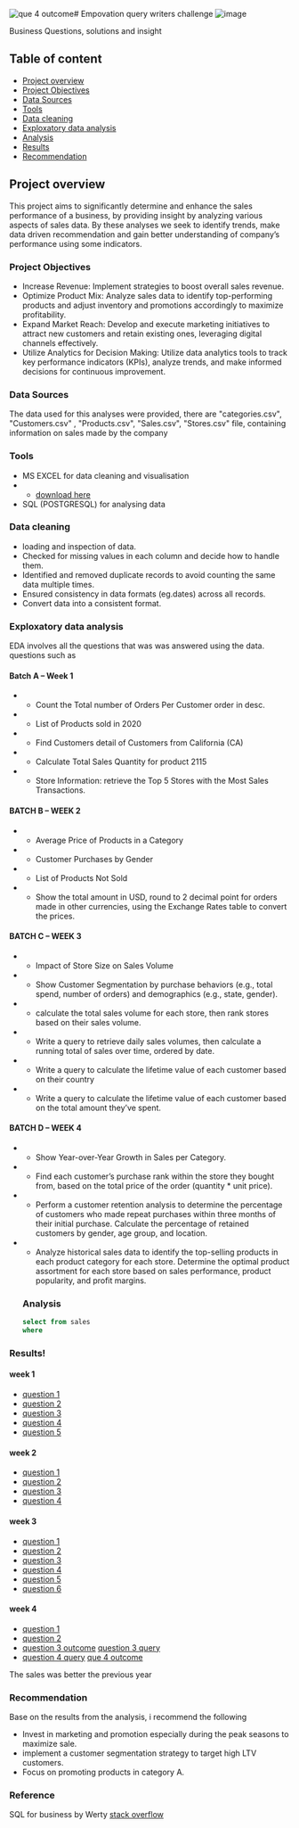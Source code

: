 ![que 4 outcome](https://github.com/Helnfra/Empovation_SQL_Challenge/assets/138709761/0e70b589-4cb8-441e-81f5-7fced34abc40)# Empovation query writers challenge   ![image](https://github.com/Helnfra/Empovation_SQL_Challenge/assets/138709761/dad7cd63-7a55-4e9f-8607-8a24fef60105)

Business Questions, solutions and insight

## Table of content
- [Project overview](Project-overview)
- [Project Objectives](Project-Objectives)
- [Data Sources](Data-Sources)
- [Tools](Tools)
- [Data cleaning](Data-cleaning)
- [Exploxatory data analysis](Exploxatory-data-analysis)
- [Analysis](Analysis)
- [Results](Results)
- [Recommendation](Recommendation)


## Project overview
This project aims to significantly determine and enhance the sales performance of a business, by providing insight by analyzing various aspects of sales data. 
By these analyses we seek to identify trends, make data driven recommendation and gain better understanding of company’s performance using some indicators. 


### Project Objectives
- Increase Revenue: Implement strategies to boost overall sales revenue.
- Optimize Product Mix: Analyze sales data to identify top-performing products and adjust inventory and promotions accordingly to maximize profitability.
- Expand Market Reach: Develop and execute marketing initiatives to attract new customers and retain existing ones, leveraging digital channels effectively.
- Utilize Analytics for Decision Making: Utilize data analytics tools to track key performance indicators (KPIs), analyze trends, and make informed decisions for continuous improvement.


### Data Sources
The data used for this analyses were provided, there are "categories.csv", "Customers.csv" , "Products.csv", "Sales.csv", "Stores.csv" file, containing information on sales made by the company


### Tools
- MS EXCEL for data cleaning and visualisation
-   - [download here]()
- SQL (POSTGRESQL) for analysing data
  

### Data cleaning
- loading and inspection of data.
- Checked for missing values in each column and decide how to handle them.
- Identified and removed duplicate records to avoid counting the same data multiple times.
- Ensured consistency in data formats (eg.dates) across all records.
- Convert data into a consistent format.


### Exploxatory data analysis
EDA involves all the questions that was was answered using the data. questions such as 
#### Batch A – Week 1
-	- Count the Total number of Orders Per Customer order in desc.
- - List of Products sold in 2020
- - Find Customers detail of Customers from California (CA)
- - Calculate Total Sales Quantity for product 2115
- - Store Information: retrieve the Top 5 Stores with the Most Sales Transactions.
#### BATCH B – WEEK 2
- - Average Price of Products in a Category
- - Customer Purchases by Gender
- - List of Products Not Sold
- - Show the total amount in USD, round to 2 decimal point for orders made in other currencies, using the Exchange Rates table to convert the prices.
#### BATCH C – WEEK 3
- - Impact of Store Size on Sales Volume
- - Show Customer Segmentation by purchase behaviors (e.g., total spend, number of orders) and demographics (e.g., state, gender).
- - calculate the total sales volume for each store, then rank stores based on their sales volume.
- - Write a query to retrieve daily sales volumes, then calculate a running total of sales over time, ordered by date.
- - Write a query to calculate the lifetime value of each customer based on their country
- - Write a query to calculate the lifetime value of each customer based on the total amount they’ve spent.
#### BATCH D – WEEK 4
-  - Show Year-over-Year Growth in Sales per Category.
-  - Find each customer’s purchase rank within the store they bought from, based on the total price of the order (quantity * unit price).
- - Perform a customer retention analysis to determine the percentage of customers who made repeat purchases within three months of their initial purchase. Calculate the percentage of retained customers by gender, age group, and location.
- - Analyze historical sales data to identify the top-selling products in each product category for each store.  Determine the optimal product assortment for each store based on sales performance, product popularity, and profit margins.



  ### Analysis
  ```sql
  select from sales
  where


### Results!
#### week 1
- [question 1](https://github.com/Helnfra/Empovation_SQL_Challenge/assets/138709761/759b9a73-9f49-438c-a119-5323d03e0987)
- [question 2](https://github.com/Helnfra/Empovation_SQL_Challenge/assets/138709761/1b1368e0-e1e9-4ce4-ac3d-c9b8625d97e6)
- [question 3](https://github.com/Helnfra/Empovation_SQL_Challenge/assets/138709761/8e6b0da0-13a1-4866-88b7-bcb1f51962c6)
- [question 4](https://github.com/Helnfra/Empovation_SQL_Challenge/assets/138709761/792e0bd0-741e-478f-a830-001eda56e116)
- [question 5](https://github.com/Helnfra/Empovation_SQL_Challenge/assets/138709761/ccd25c41-1221-48a0-be7d-ab7c845c7f78)

#### week 2
- [question 1](https://github.com/Helnfra/Empovation_SQL_Challenge/assets/138709761/4305de7a-6e80-46fd-a8af-6ebb5695f70f)
- [question 2](https://github.com/Helnfra/Empovation_SQL_Challenge/assets/138709761/edc126ef-ce88-43f8-bd55-3547aae89c2b)
- [question 3](https://github.com/Helnfra/Empovation_SQL_Challenge/assets/138709761/7f30dca1-3bd0-47a2-a4aa-8f6ccce88aac)
- [question 4](https://github.com/Helnfra/Empovation_SQL_Challenge/assets/138709761/253a3c17-86cb-4312-89f2-c1ec4fdb5ed4)

#### week 3
- [question 1](https://github.com/Helnfra/Empovation_SQL_Challenge/assets/138709761/d1b7fb65-6dee-4d8e-8316-6f1c0f17b2e7)
- [question 2](https://github.com/Helnfra/Empovation_SQL_Challenge/assets/138709761/59fe3e7c-e441-4175-ae2f-2d93ae8be422)
- [question 3](https://github.com/Helnfra/Empovation_SQL_Challenge/assets/138709761/21db859f-0ce7-420b-8472-a4ee9cc94797)
- [question 4](https://github.com/Helnfra/Empovation_SQL_Challenge/assets/138709761/9830b624-8c28-463e-86d6-6ef5bb3e1b6c)
- [question 5](https://github.com/Helnfra/Empovation_SQL_Challenge/assets/138709761/1f2f7227-ccc4-4b38-9171-34e6b9a3b94c)
- [question 6](https://github.com/Helnfra/Empovation_SQL_Challenge/assets/138709761/52c1b470-329b-4982-b90e-46030a23e746)

#### week 4
- [question 1](https://github.com/Helnfra/Empovation_SQL_Challenge/assets/138709761/76d203da-052c-4b40-bf15-5015a943469a)
- [question 2](https://github.com/Helnfra/Empovation_SQL_Challenge/assets/138709761/95ccc4e8-718d-4e1b-9c6d-68c61704449c)
- [question 3 outcome](https://github.com/Helnfra/Empovation_SQL_Challenge/assets/138709761/86d60f8c-ceb2-4322-b0bc-45bb344f9c43) [question 3 query](https://github.com/Helnfra/Empovation_SQL_Challenge/assets/138709761/39ca6fc3-7983-4e26-906f-8494afee2299)
- [question 4 query](https://github.com/Helnfra/Empovation_SQL_Challenge/assets/138709761/6b93debb-40e7-4b1d-86b7-ad07ff7786a3) [que 4 outcome](https://github.com/Helnfra/Empovation_SQL_Challenge/assets/138709761/902c859a-d086-45c5-9a74-2f8a80f5b6e7)


The sales was better the previous year



### Recommendation
Base on the results from the analysis, i recommend the following
- Invest in marketing and promotion especially during the peak seasons to maximize sale.
- implement a customer segmentation strategy to target high LTV customers.
- Focus on promoting products in category A.


### Reference
SQL for business by Werty
[stack overflow]()

  
